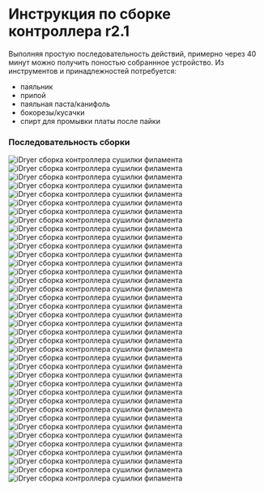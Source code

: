 # Инструкция по сборке контроллера r2.1

Выполняя простую последовательность действий, примерно через 40 минут можно получить поностью собраннное устройство.
Из инструментов и принадлежностей потребуется:

- паяльник
- припой
- паяльная паста/канифоль
- бокорезы/кусачки
- спирт для промывки платы после пайки

###  Последовательность сборки

<div class="image-container">
  <div class="custom-image">
    <img src="https://raw.githubusercontent.com/pavluchenkor/iDryerProject/main/iDryer%20v2/Hardware/PCB/img/IMG_1411.jpg" alt="iDryer сборка контроллера сушилки филамента">
  </div>
  <div class="custom-image">
    <img src="https://raw.githubusercontent.com/pavluchenkor/iDryerProject/main/iDryer%20v2/Hardware/PCB/img/IMG_1412.jpg" alt="iDryer сборка контроллера сушилки филамента">
  </div>
  <div class="custom-image">
    <img src="https://raw.githubusercontent.com/pavluchenkor/iDryerProject/main/iDryer%20v2/Hardware/PCB/img/IMG_1413.jpg" alt="iDryer сборка контроллера сушилки филамента">
  </div>
</div>

<div class="image-container">
  <div class="custom-image">
    <img src="https://raw.githubusercontent.com/pavluchenkor/iDryerProject/main/iDryer%20v2/Hardware/PCB/img/IMG_1414.jpg" alt="iDryer сборка контроллера сушилки филамента">
  </div>
  <div class="custom-image">
    <img src="https://raw.githubusercontent.com/pavluchenkor/iDryerProject/main/iDryer%20v2/Hardware/PCB/img/IMG_1415.jpg" alt="iDryer сборка контроллера сушилки филамента">
  </div>
  <div class="custom-image">
    <img src="https://raw.githubusercontent.com/pavluchenkor/iDryerProject/main/iDryer%20v2/Hardware/PCB/img/IMG_1416.jpg" alt="iDryer сборка контроллера сушилки филамента">
  </div>
</div>

<div class="image-container">
  <div class="custom-image">
    <img src="https://raw.githubusercontent.com/pavluchenkor/iDryerProject/main/iDryer%20v2/Hardware/PCB/img/IMG_1417.jpg" alt="iDryer сборка контроллера сушилки филамента">
  </div>
  <div class="custom-image">
    <img src="https://raw.githubusercontent.com/pavluchenkor/iDryerProject/main/iDryer%20v2/Hardware/PCB/img/IMG_1418.jpg" alt="iDryer сборка контроллера сушилки филамента">
  </div>
  <div class="custom-image">
    <img src="https://raw.githubusercontent.com/pavluchenkor/iDryerProject/main/iDryer%20v2/Hardware/PCB/img/IMG_1419.jpg" alt="iDryer сборка контроллера сушилки филамента">
  </div>
</div>

<div class="image-container">
  <div class="custom-image">
    <img src="https://raw.githubusercontent.com/pavluchenkor/iDryerProject/main/iDryer%20v2/Hardware/PCB/img/IMG_1420.jpg" alt="iDryer сборка контроллера сушилки филамента">
  </div>
  <div class="custom-image">
    <img src="https://raw.githubusercontent.com/pavluchenkor/iDryerProject/main/iDryer%20v2/Hardware/PCB/img/IMG_1421.jpg" alt="iDryer сборка контроллера сушилки филамента">
  </div>
  <div class="custom-image">
    <img src="https://raw.githubusercontent.com/pavluchenkor/iDryerProject/main/iDryer%20v2/Hardware/PCB/img/IMG_1422.jpg" alt="iDryer сборка контроллера сушилки филамента">
  </div>
</div>

<div class="image-container">
  <div class="custom-image">
    <img src="https://raw.githubusercontent.com/pavluchenkor/iDryerProject/main/iDryer%20v2/Hardware/PCB/img/IMG_1423.jpg" alt="iDryer сборка контроллера сушилки филамента">
  </div>
  <div class="custom-image">
    <img src="https://raw.githubusercontent.com/pavluchenkor/iDryerProject/main/iDryer%20v2/Hardware/PCB/img/IMG_1424.jpg" alt="iDryer сборка контроллера сушилки филамента">
  </div>
  <div class="custom-image">
    <img src="https://raw.githubusercontent.com/pavluchenkor/iDryerProject/main/iDryer%20v2/Hardware/PCB/img/IMG_1425.jpg" alt="iDryer сборка контроллера сушилки филамента">
  </div>
</div>

<div class="image-container">
  <div class="custom-image">
    <img src="https://raw.githubusercontent.com/pavluchenkor/iDryerProject/main/iDryer%20v2/Hardware/PCB/img/IMG_1426.jpg" alt="iDryer сборка контроллера сушилки филамента">
  </div>
  <div class="custom-image">
    <img src="https://raw.githubusercontent.com/pavluchenkor/iDryerProject/main/iDryer%20v2/Hardware/PCB/img/IMG_1427.jpg" alt="iDryer сборка контроллера сушилки филамента">
  </div>
  <div class="custom-image">
    <img src="https://raw.githubusercontent.com/pavluchenkor/iDryerProject/main/iDryer%20v2/Hardware/PCB/img/IMG_1428.jpg" alt="iDryer сборка контроллера сушилки филамента">
  </div>
</div>

<div class="image-container">
  <div class="custom-image">
    <img src="https://raw.githubusercontent.com/pavluchenkor/iDryerProject/main/iDryer%20v2/Hardware/PCB/img/IMG_1429.jpg" alt="iDryer сборка контроллера сушилки филамента">
  </div>
  <div class="custom-image">
    <img src="https://raw.githubusercontent.com/pavluchenkor/iDryerProject/main/iDryer%20v2/Hardware/PCB/img/IMG_1430.jpg" alt="iDryer сборка контроллера сушилки филамента">
  </div>
  <div class="custom-image">
    <img src="https://raw.githubusercontent.com/pavluchenkor/iDryerProject/main/iDryer%20v2/Hardware/PCB/img/IMG_1431.jpg" alt="iDryer сборка контроллера сушилки филамента">
  </div>
</div>

<div class="image-container">
  <div class="custom-image">
    <img src="https://raw.githubusercontent.com/pavluchenkor/iDryerProject/main/iDryer%20v2/Hardware/PCB/img/IMG_1432.jpg" alt="iDryer сборка контроллера сушилки филамента">
  </div>
  <div class="custom-image">
    <img src="https://raw.githubusercontent.com/pavluchenkor/iDryerProject/main/iDryer%20v2/Hardware/PCB/img/IMG_1433.jpg" alt="iDryer сборка контроллера сушилки филамента">
  </div>
  <div class="custom-image">
    <img src="https://raw.githubusercontent.com/pavluchenkor/iDryerProject/main/iDryer%20v2/Hardware/PCB/img/IMG_1434.jpg" alt="iDryer сборка контроллера сушилки филамента">
  </div>
</div>

<div class="image-container">
  <div class="custom-image">
    <img src="https://raw.githubusercontent.com/pavluchenkor/iDryerProject/main/iDryer%20v2/Hardware/PCB/img/IMG_1435.jpg" alt="iDryer сборка контроллера сушилки филамента">
  </div>
  <div class="custom-image">
    <img src="https://raw.githubusercontent.com/pavluchenkor/iDryerProject/main/iDryer%20v2/Hardware/PCB/img/IMG_1436.jpg" alt="iDryer сборка контроллера сушилки филамента">
  </div>
  <div class="custom-image">
    <img src="https://raw.githubusercontent.com/pavluchenkor/iDryerProject/main/iDryer%20v2/Hardware/PCB/img/IMG_1437.jpg" alt="iDryer сборка контроллера сушилки филамента">
  </div>
</div>

<div class="image-container">
  <div class="custom-image">
    <img src="https://raw.githubusercontent.com/pavluchenkor/iDryerProject/main/iDryer%20v2/Hardware/PCB/img/IMG_1438.jpg" alt="iDryer сборка контроллера сушилки филамента">
  </div>
  <div class="custom-image">
    <img src="https://raw.githubusercontent.com/pavluchenkor/iDryerProject/main/iDryer%20v2/Hardware/PCB/img/IMG_1439.jpg" alt="iDryer сборка контроллера сушилки филамента">
  </div>
  <div class="custom-image">
    <img src="https://raw.githubusercontent.com/pavluchenkor/iDryerProject/main/iDryer%20v2/Hardware/PCB/img/IMG_1440.jpg" alt="iDryer сборка контроллера сушилки филамента">
  </div>
</div>

<div class="image-container">
  <div class="custom-image">
    <img src="https://raw.githubusercontent.com/pavluchenkor/iDryerProject/main/iDryer%20v2/Hardware/PCB/img/IMG_1441.jpg" alt="iDryer сборка контроллера сушилки филамента">
  </div>
  <div class="custom-image">
    <img src="https://raw.githubusercontent.com/pavluchenkor/iDryerProject/main/iDryer%20v2/Hardware/PCB/img/IMG_1442.jpg" alt="iDryer сборка контроллера сушилки филамента">
  </div>
  <div class="custom-image">
    <img src="https://raw.githubusercontent.com/pavluchenkor/iDryerProject/main/iDryer%20v2/Hardware/PCB/img/IMG_1443.jpg" alt="iDryer сборка контроллера сушилки филамента">
  </div>
</div>

<div class="image-container">
  <div class="custom-image">
    <img src="https://raw.githubusercontent.com/pavluchenkor/iDryerProject/main/iDryer%20v2/Hardware/PCB/img/IMG_1444.jpg" alt="iDryer сборка контроллера сушилки филамента">
  </div>
  <div class="custom-image">
    <img src="https://raw.githubusercontent.com/pavluchenkor/iDryerProject/main/iDryer%20v2/Hardware/PCB/img/IMG_1445.jpg" alt="iDryer сборка контроллера сушилки филамента">
  </div>
  <div class="custom-image">
    <img src="https://raw.githubusercontent.com/pavluchenkor/iDryerProject/main/iDryer%20v2/Hardware/PCB/img/IMG_1446.jpg" alt="iDryer сборка контроллера сушилки филамента">
  </div>
</div>

<div class="image-container">
  <div class="custom-image">
    <img src="https://raw.githubusercontent.com/pavluchenkor/iDryerProject/main/iDryer%20v2/Hardware/PCB/img/IMG_1447.jpg" alt="iDryer сборка контроллера сушилки филамента">
  </div>
  <div class="custom-image">
    <img src="https://raw.githubusercontent.com/pavluchenkor/iDryerProject/main/iDryer%20v2/Hardware/PCB/img/IMG_1448.jpg" alt="iDryer сборка контроллера сушилки филамента">
  </div>
</div>